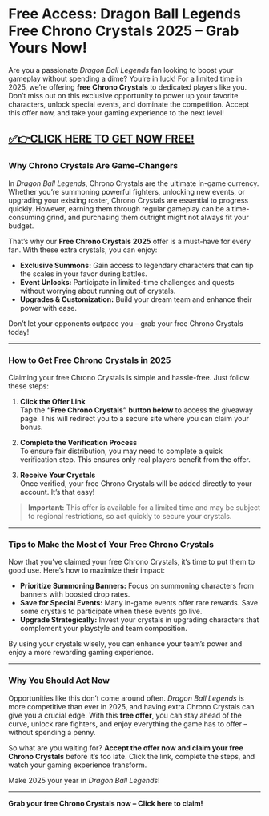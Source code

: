 # **Free Access: Dragon Ball Legends Free Chrono Crystals 2025 – Grab Yours Now!**

Are you a passionate *Dragon Ball Legends* fan looking to boost your gameplay without spending a dime? You’re in luck! For a limited time in 2025, we’re offering **free Chrono Crystals** to dedicated players like you. Don’t miss out on this exclusive opportunity to power up your favorite characters, unlock special events, and dominate the competition. Accept this offer now, and take your gaming experience to the next level!  

## [✅👉CLICK HERE TO GET NOW FREE!](https://besteventtoday.com/Dragon/Ball)

### Why Chrono Crystals Are Game-Changers

In *Dragon Ball Legends*, Chrono Crystals are the ultimate in-game currency. Whether you’re summoning powerful fighters, unlocking new events, or upgrading your existing roster, Chrono Crystals are essential to progress quickly. However, earning them through regular gameplay can be a time-consuming grind, and purchasing them outright might not always fit your budget.

That’s why our **Free Chrono Crystals 2025** offer is a must-have for every fan. With these extra crystals, you can enjoy:  

- **Exclusive Summons:** Gain access to legendary characters that can tip the scales in your favor during battles.  
- **Event Unlocks:** Participate in limited-time challenges and quests without worrying about running out of crystals.  
- **Upgrades & Customization:** Build your dream team and enhance their power with ease.  

Don’t let your opponents outpace you – grab your free Chrono Crystals today!  

---

### How to Get Free Chrono Crystals in 2025  

Claiming your free Chrono Crystals is simple and hassle-free. Just follow these steps:  

1. **Click the Offer Link**  
   Tap the **“Free Chrono Crystals” button below** to access the giveaway page. This will redirect you to a secure site where you can claim your bonus.  

2. **Complete the Verification Process**  
   To ensure fair distribution, you may need to complete a quick verification step. This ensures only real players benefit from the offer.  

3. **Receive Your Crystals**  
   Once verified, your free Chrono Crystals will be added directly to your account. It’s that easy!  

> **Important:** This offer is available for a limited time and may be subject to regional restrictions, so act quickly to secure your crystals.  

---

### Tips to Make the Most of Your Free Chrono Crystals  

Now that you’ve claimed your free Chrono Crystals, it’s time to put them to good use. Here’s how to maximize their impact:  

- **Prioritize Summoning Banners:** Focus on summoning characters from banners with boosted drop rates.  
- **Save for Special Events:** Many in-game events offer rare rewards. Save some crystals to participate when these events go live.  
- **Upgrade Strategically:** Invest your crystals in upgrading characters that complement your playstyle and team composition.  

By using your crystals wisely, you can enhance your team’s power and enjoy a more rewarding gaming experience.  

---

### Why You Should Act Now  

Opportunities like this don’t come around often. *Dragon Ball Legends* is more competitive than ever in 2025, and having extra Chrono Crystals can give you a crucial edge. With this **free offer**, you can stay ahead of the curve, unlock rare fighters, and enjoy everything the game has to offer – without spending a penny.  

So what are you waiting for? **Accept the offer now and claim your free Chrono Crystals** before it’s too late. Click the link, complete the steps, and watch your gaming experience transform.  

Make 2025 your year in *Dragon Ball Legends*!  

---  
**Grab your free Chrono Crystals now – Click here to claim!**  

